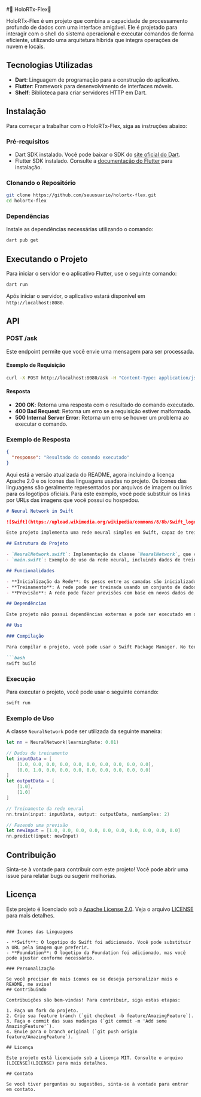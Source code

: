 
#🍄 HoloRTx-Flex🍄

HoloRTx-Flex é um projeto que combina a capacidade de processamento profundo de dados com uma interface amigável. Ele é projetado para interagir com o shell do sistema operacional e executar comandos de forma eficiente, utilizando uma arquitetura híbrida que integra operações de nuvem e locais.

## Tecnologias Utilizadas

- **Dart**: Linguagem de programação para a construção do aplicativo.
- **Flutter**: Framework para desenvolvimento de interfaces móveis.
- **Shelf**: Biblioteca para criar servidores HTTP em Dart.

## Instalação

Para começar a trabalhar com o HoloRTx-Flex, siga as instruções abaixo:

### Pré-requisitos

- Dart SDK instalado. Você pode baixar o SDK do [site oficial do Dart](https://dart.dev/get-dart).
- Flutter SDK instalado. Consulte a [documentação do Flutter](https://flutter.dev/docs/get-started/install) para instalação.

### Clonando o Repositório

```bash
git clone https://github.com/seuusuario/holortx-flex.git
cd holortx-flex
```

### Dependências

Instale as dependências necessárias utilizando o comando:

```bash
dart pub get
```

## Executando o Projeto

Para iniciar o servidor e o aplicativo Flutter, use o seguinte comando:

```bash
dart run
```

Após iniciar o servidor, o aplicativo estará disponível em `http://localhost:8080`.

## API

### POST /ask

Este endpoint permite que você envie uma mensagem para ser processada.

#### Exemplo de Requisição

```bash
curl -X POST http://localhost:8080/ask -H "Content-Type: application/json" -d '{"message": "seu comando aqui"}'
```

#### Resposta

- **200 OK**: Retorna uma resposta com o resultado do comando executado.
- **400 Bad Request**: Retorna um erro se a requisição estiver malformada.
- **500 Internal Server Error**: Retorna um erro se houver um problema ao executar o comando.

### Exemplo de Resposta

```json
{
  "response": "Resultado do comando executado"
}
```
Aqui está a versão atualizada do README, agora incluindo a licença Apache 2.0 e os ícones das linguagens usadas no projeto. Os ícones das linguagens são geralmente representados por arquivos de imagem ou links para os logotipos oficiais. Para este exemplo, você pode substituir os links por URLs das imagens que você possui ou hospedou.

```markdown
# Neural Network in Swift

![Swift](https://upload.wikimedia.org/wikipedia/commons/8/8b/Swift_logo_and_icon.png) ![Foundation](https://upload.wikimedia.org/wikipedia/commons/4/4e/Foundation_Logo.png)

Este projeto implementa uma rede neural simples em Swift, capaz de treinar com dados de entrada e fazer previsões. A arquitetura consiste em uma camada de entrada, uma camada oculta e uma camada de saída.

## Estrutura do Projeto

- `NeuralNetwork.swift`: Implementação da classe `NeuralNetwork`, que contém a lógica para a rede neural, incluindo a inicialização, o treinamento e a previsão.
- `main.swift`: Exemplo de uso da rede neural, incluindo dados de treinamento e uma previsão.

## Funcionalidades

- **Inicialização da Rede**: Os pesos entre as camadas são inicializados aleatoriamente.
- **Treinamento**: A rede pode ser treinada usando um conjunto de dados de entrada e saída. O treinamento utiliza o algoritmo de retropropagação.
- **Previsão**: A rede pode fazer previsões com base em novos dados de entrada.

## Dependências

Este projeto não possui dependências externas e pode ser executado em qualquer ambiente que suporte Swift.

## Uso

### Compilação

Para compilar o projeto, você pode usar o Swift Package Manager. No terminal, navegue até o diretório do projeto e execute:

```bash
swift build
```

### Execução

Para executar o projeto, você pode usar o seguinte comando:

```bash
swift run
```

### Exemplo de Uso

A classe `NeuralNetwork` pode ser utilizada da seguinte maneira:

```swift
let nn = NeuralNetwork(learningRate: 0.01)

// Dados de treinamento
let inputData = [
    [1.0, 0.0, 0.0, 0.0, 0.0, 0.0, 0.0, 0.0, 0.0, 0.0],
    [0.0, 1.0, 0.0, 0.0, 0.0, 0.0, 0.0, 0.0, 0.0, 0.0]
]
let outputData = [
    [1.0],
    [1.0]
]

// Treinamento da rede neural
nn.train(input: inputData, output: outputData, numSamples: 2)

// Fazendo uma previsão
let newInput = [1.0, 0.0, 0.0, 0.0, 0.0, 0.0, 0.0, 0.0, 0.0, 0.0]
nn.predict(input: newInput)
```

## Contribuição

Sinta-se à vontade para contribuir com este projeto! Você pode abrir uma issue para relatar bugs ou sugerir melhorias.

## Licença

Este projeto é licenciado sob a [Apache License 2.0](https://www.apache.org/licenses/LICENSE-2.0). Veja o arquivo [LICENSE](LICENSE) para mais detalhes.
```

### Ícones das Linguagens

- **Swift**: O logotipo do Swift foi adicionado. Você pode substituir a URL pela imagem que preferir.
- **Foundation**: O logotipo da Foundation foi adicionado, mas você pode ajustar conforme necessário.

### Personalização

Se você precisar de mais ícones ou se deseja personalizar mais o README, me avise!
## Contribuindo

Contribuições são bem-vindas! Para contribuir, siga estas etapas:

1. Faça um fork do projeto.
2. Crie sua feature branch (`git checkout -b feature/AmazingFeature`).
3. Faça o commit das suas mudanças (`git commit -m 'Add some AmazingFeature'`).
4. Envie para o branch original (`git push origin feature/AmazingFeature`).

## Licença

Este projeto está licenciado sob a Licença MIT. Consulte o arquivo [LICENSE](LICENSE) para mais detalhes.

## Contato

Se você tiver perguntas ou sugestões, sinta-se à vontade para entrar em contato.


